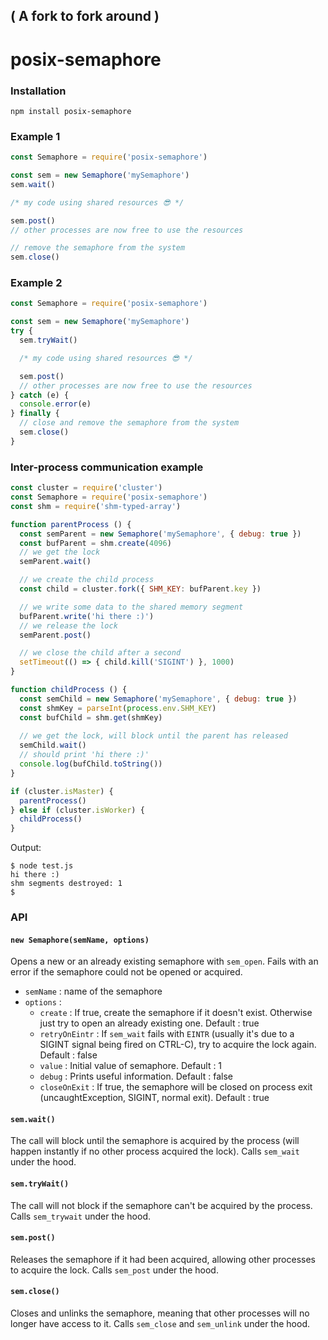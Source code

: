 ## ( A fork to fork around )

# posix-semaphore

### Installation
`npm install posix-semaphore`

### Example 1
```javascript
const Semaphore = require('posix-semaphore')

const sem = new Semaphore('mySemaphore')
sem.wait()

/* my code using shared resources 😎 */

sem.post()
// other processes are now free to use the resources

// remove the semaphore from the system
sem.close()
```
### Example 2
```javascript
const Semaphore = require('posix-semaphore')

const sem = new Semaphore('mySemaphore')
try {
  sem.tryWait()

  /* my code using shared resources 😎 */

  sem.post()
  // other processes are now free to use the resources
} catch (e) {
  console.error(e)
} finally {
  // close and remove the semaphore from the system
  sem.close()
}
```

### Inter-process communication example
```javascript
const cluster = require('cluster')
const Semaphore = require('posix-semaphore')
const shm = require('shm-typed-array')

function parentProcess () {
  const semParent = new Semaphore('mySemaphore', { debug: true })
  const bufParent = shm.create(4096)
  // we get the lock
  semParent.wait()

  // we create the child process
  const child = cluster.fork({ SHM_KEY: bufParent.key })

  // we write some data to the shared memory segment
  bufParent.write('hi there :)')
  // we release the lock
  semParent.post()

  // we close the child after a second
  setTimeout(() => { child.kill('SIGINT') }, 1000)
}

function childProcess () {
  const semChild = new Semaphore('mySemaphore', { debug: true })
  const shmKey = parseInt(process.env.SHM_KEY)
  const bufChild = shm.get(shmKey)
  
  // we get the lock, will block until the parent has released
  semChild.wait()
  // should print 'hi there :)'
  console.log(bufChild.toString())
}

if (cluster.isMaster) {
  parentProcess()
} else if (cluster.isWorker) {
  childProcess()
}
```
Output:
```
$ node test.js
hi there :)
shm segments destroyed: 1
$
```

### API

#### `new Semaphore(semName, options)`

Opens a new or an already existing semaphore with `sem_open`. Fails with an error if the semaphore could not be opened or acquired.
- `semName` : name of the semaphore
- `options` :
  - `create` : If true, create the semaphore if it doesn't exist. Otherwise just try to open an already existing one. Default : true
  - `retryOnEintr` : If `sem_wait` fails with `EINTR` (usually it's due to a SIGINT signal being fired on CTRL-C), try to acquire the lock again. Default : false
  - `value` : Initial value of semaphore. Default : 1
  - `debug` : Prints useful information. Default : false
  - `closeOnExit` : If true, the semaphore will be closed on process exit (uncaughtException, SIGINT, normal exit). Default : true 

#### `sem.wait()`

The call will block until the semaphore is acquired by the process (will happen instantly if no other process acquired the lock). Calls `sem_wait` under the hood.

#### `sem.tryWait()`

The call will not block if the semaphore can't be acquired by the process. Calls `sem_trywait` under the hood.

#### `sem.post()`

Releases the semaphore if it had been acquired, allowing other processes to acquire the lock. Calls `sem_post` under the hood.

#### `sem.close()`

Closes and unlinks the semaphore, meaning that other processes will no longer have access to it. Calls `sem_close` and `sem_unlink` under the hood.

